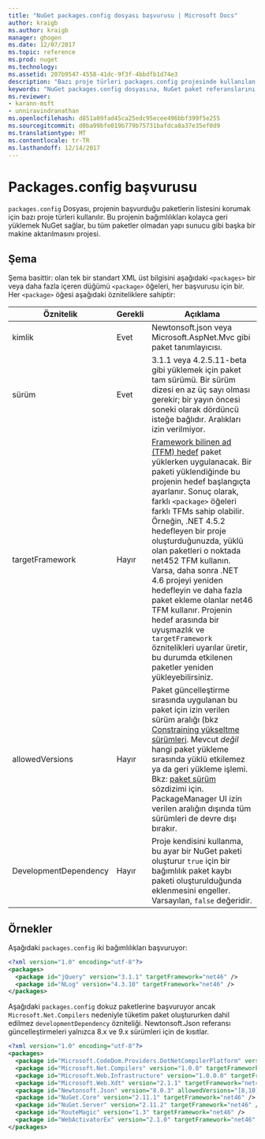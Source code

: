 ```yaml
---
title: "NuGet packages.config dosyası başvurusu | Microsoft Docs"
author: kraigb
ms.author: kraigb
manager: ghogen
ms.date: 12/07/2017
ms.topic: reference
ms.prod: nuget
ms.technology: 
ms.assetid: 207b9547-4558-41dc-9f3f-4bbdfb1d74e3
description: "Bazı proje türleri packages.config projesinde kullanılan NuGet paketleri listesini tutar."
keywords: "NuGet packages.config dosyasına, NuGet paket referanslarını NuGet bağımlılıkları"
ms.reviewer:
- karann-msft
- unniravindranathan
ms.openlocfilehash: d851a09fad45ca25edc95ecee496bbf399f5e255
ms.sourcegitcommit: d0ba99bfe019b779b75731bafdca8a37e35ef0d9
ms.translationtype: MT
ms.contentlocale: tr-TR
ms.lasthandoff: 12/14/2017
---
```

# <a name="packagesconfig-reference"></a>Packages.config başvurusu

`packages.config` Dosyası, projenin başvurduğu paketlerin listesini korumak için bazı proje türleri kullanılır. Bu projenin bağımlılıkları kolayca geri yüklemek NuGet sağlar, bu tüm paketler olmadan yapı sunucu gibi başka bir makine aktarılmasını projesi.

## <a name="schema"></a>Şema

Şema basittir: olan tek bir standart XML üst bilgisini aşağıdaki `<packages>` bir veya daha fazla içeren düğümü `<package>` öğeleri, her başvurusu için bir. Her `<package>` öğesi aşağıdaki özniteliklere sahiptir:

| Öznitelik | Gerekli | Açıklama |
| --- | --- | --- |
| kimlik | Evet | Newtonsoft.json veya Microsoft.AspNet.Mvc gibi paket tanımlayıcısı. | 
| sürüm | Evet | 3.1.1 veya 4.2.5.11-beta gibi yüklemek için paket tam sürümü. Bir sürüm dizesi en az üç sayı olması gerekir; bir yayın öncesi soneki olarak dördüncü isteğe bağlıdır. Aralıkları izin verilmiyor. | 
| targetFramework | Hayır | [Framework bilinen ad (TFM) hedef](Target-Frameworks.md) paket yüklerken uygulanacak. Bir paketi yüklendiğinde bu projenin hedef başlangıçta ayarlanır. Sonuç olarak, farklı `<package>` öğeleri farklı TFMs sahip olabilir. Örneğin, .NET 4.5.2 hedefleyen bir proje oluşturduğunuzda, yüklü olan paketleri o noktada net452 TFM kullanın. Varsa, daha sonra .NET 4.6 projeyi yeniden hedefleyin ve daha fazla paket ekleme olanlar net46 TFM kullanır. Projenin hedef arasında bir uyuşmazlık ve `targetFramework` öznitelikleri uyarılar üretir, bu durumda etkilenen paketler yeniden yükleyebilirsiniz. | 
| allowedVersions | Hayır | Paket güncelleştirme sırasında uygulanan bu paket için izin verilen sürüm aralığı (bkz [Constraining yükseltme sürümleri](../consume-packages/reinstalling-and-updating-packages.md#constraining-upgrade-versions). Mevcut *değil* hangi paket yükleme sırasında yüklü etkilemez ya da geri yükleme işlemi. Bkz: [paket sürüm](../reference/package-versioning.md#version-ranges-and-wildcards) sözdizimi için. PackageManager UI izin verilen aralığın dışında tüm sürümleri de devre dışı bırakır. | 
| DevelopmentDependency | Hayır | Proje kendisini kullanma, bu ayar bir NuGet paketi oluşturur `true` için bir bağımlılık paket kaybı paketi oluşturulduğunda eklenmesini engeller. Varsayılan, `false` değeridir. | 

## <a name="examples"></a>Örnekler

Aşağıdaki `packages.config` iki bağımlılıkları başvuruyor:

```xml
<?xml version="1.0" encoding="utf-8"?>
<packages>
  <package id="jQuery" version="3.1.1" targetFramework="net46" />
  <package id="NLog" version="4.3.10" targetFramework="net46" />
</packages>
```

Aşağıdaki `packages.config` dokuz paketlerine başvuruyor ancak `Microsoft.Net.Compilers` nedeniyle tüketim paket oluştururken dahil edilmez `developmentDependency` özniteliği. Newtonsoft.Json referansı güncelleştirmeleri yalnızca 8.x ve 9.x sürümleri için de kısıtlar.

```xml
<?xml version="1.0" encoding="utf-8"?>
<packages>
  <package id="Microsoft.CodeDom.Providers.DotNetCompilerPlatform" version="1.0.0" targetFramework="net46" />
  <package id="Microsoft.Net.Compilers" version="1.0.0" targetFramework="net46" developmentDependency="true" />
  <package id="Microsoft.Web.Infrastructure" version="1.0.0.0" targetFramework="net46" />
  <package id="Microsoft.Web.Xdt" version="2.1.1" targetFramework="net46" />
  <package id="Newtonsoft.Json" version="8.0.3" allowedVersions="[8,10)" targetFramework="net46" />
  <package id="NuGet.Core" version="2.11.1" targetFramework="net46" />
  <package id="NuGet.Server" version="2.11.2" targetFramework="net46" />
  <package id="RouteMagic" version="1.3" targetFramework="net46" />
  <package id="WebActivatorEx" version="2.1.0" targetFramework="net46" />
</packages>
```
